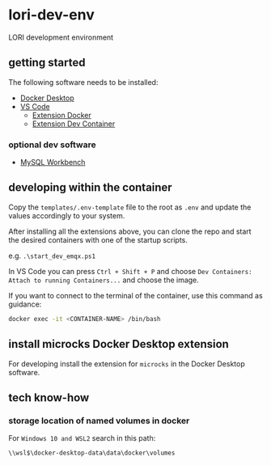 # lori-dev-env

LORI development environment

## getting started

The following software needs to be installed:

- [Docker Desktop](https://www.docker.com/products/docker-desktop/)
- [VS Code](https://code.visualstudio.com/)
    - [Extension Docker](https://marketplace.visualstudio.com/items?itemName=ms-azuretools.vscode-docker)
    - [Extension Dev Container](https://marketplace.visualstudio.com/items?itemName=ms-vscode-remote.remote-containers)

### optional dev software

- [MySQL Workbench](https://dev.mysql.com/downloads/workbench/)


## developing within the container

Copy the `templates/.env-template` file to the root as `.env` and update the values accordingly to your system.

After installing all the extensions above, you can clone the repo and start the desired containers with one of the startup scripts.

e.g. `.\start_dev_emqx.ps1`

In VS Code you can press `Ctrl + Shift + P` and choose `Dev Containers: Attach to running Containers...` and choose the image.

If you want to connect to the terminal of the container, use this command as guidance:

```bash
docker exec -it <CONTAINER-NAME> /bin/bash
```

## install microcks Docker Desktop extension

For developing install the extension for `microcks` in the Docker Desktop software.

## tech know-how

### storage location of named volumes in docker

For `Windows 10 and WSL2` search in this path:

`\\wsl$\docker-desktop-data\data\docker\volumes`
